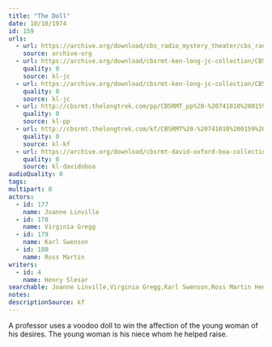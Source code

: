```yaml
---
title: "The Doll"
date: 10/10/1974
id: 159
urls: 
  - url: https://archive.org/download/cbs_radio_mystery_theater/cbs_radio_mystery_theater-0151-0200.zip/cbs_radio_mystery_theater-0151-0200%2Fcbsrmt_0159_the_doll.mp3
    source: archive-org
  - url: https://archive.org/download/cbsrmt-ken-long-jc-collection/CBSRMT - 741010 0159 Doll vbr kb2_jc.mp3
    quality: 0
    source: kl-jc
  - url: https://archive.org/download/cbsrmt-ken-long-jc-collection/CBSRMT - 741010 0159 The Doll vbr df_jc.mp3
    quality: 0
    source: kl-jc
  - url: http://cbsrmt.thelongtrek.com/pp/CBSRMT_pp%20-%20741010%200159%20The%20Doll.mp3
    quality: 0
    source: kl-pp
  - url: http://cbsrmt.thelongtrek.com/kf/CBSRMT%20-%20741010%200159%20The%20Doll_kf.mp3
    quality: 0
    source: kl-kf
  - url: https://archive.org/download/cbsrmt-david-oxford-boa-collection/CBSRMT-741010-0159-The-Doll-(64-44)_kf-{BoA}.mp3
    quality: 0
    source: kl-davidoboa
audioQuality: 0
tags: 
multipart: 0
actors:  
  - id: 177
    name: Joanne Linville  
  - id: 178
    name: Virginia Gregg  
  - id: 179
    name: Karl Swenson  
  - id: 180
    name: Ross Martin
writers:  
  - id: 4
    name: Henry Slesar
searchable: Joanne Linville,Virginia Gregg,Karl Swenson,Ross Martin Henry Slesar
notes: 
descriptionSource: kf
---
```

A professor uses a voodoo doll to win the affection of the young woman of his desires. The young woman is his niece whom he helped raise.
